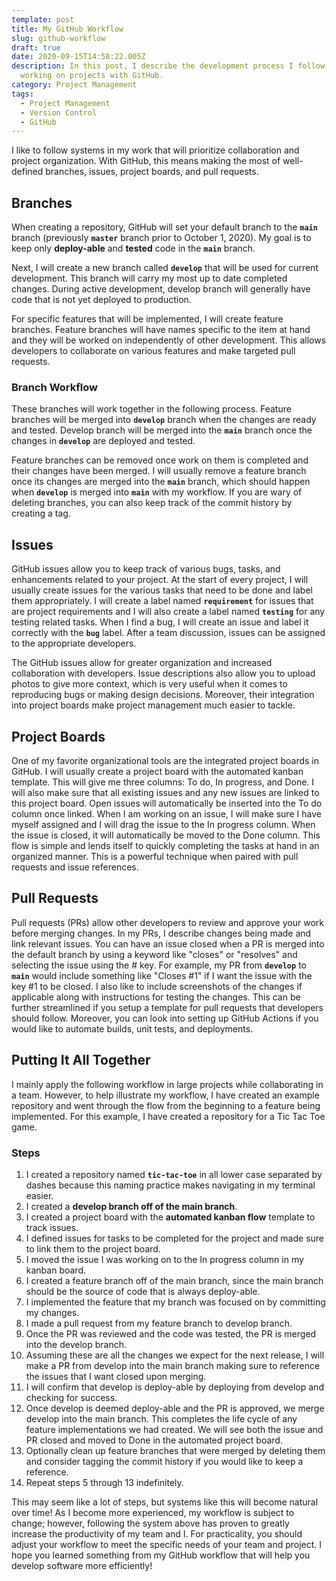```yaml
---
template: post
title: My GitHub Workflow
slug: github-workflow
draft: true
date: 2020-09-15T14:58:22.005Z
description: In this post, I describe the development process I follow when
  working on projects with GitHub.
category: Project Management
tags:
  - Project Management
  - Version Control
  - GitHub
---
```

I like to follow systems in my work that will prioritize collaboration and project organization. With GitHub, this means making the most of well-defined branches, issues, project boards, and pull requests.

## Branches

When creating a repository, GitHub will set your default branch to the **`main`** branch (previously **`master`** branch prior to October 1, 2020). My goal is to keep only **deploy-able** and **tested** code in the **`main`** branch.

Next, I will create a new branch called **`develop`** that will be used for current development. This branch will carry my most up to date completed changes. During active development, develop branch will generally have code that is not yet deployed to production.

For specific features that will be implemented, I will create feature branches. Feature branches will have names specific to the item at hand and they will be worked on independently of other development. This allows developers to collaborate on various features and make targeted pull requests.

### Branch Workflow

These branches will work together in the following process. Feature branches will be merged into **`develop`** branch when the changes are ready and tested. Develop branch will be merged into the **`main`** branch once the changes in **`develop`** are deployed and tested.

Feature branches can be removed once work on them is completed and their changes have been merged. I will usually remove a feature branch once its changes are merged into the **`main`** branch, which should happen when **`develop`** is merged into **`main`** with my workflow. If you are wary of deleting branches, you can also keep track of the commit history by creating a tag.

## Issues

GitHub issues allow you to keep track of various bugs, tasks, and enhancements related to your project. At the start of every project, I will usually create issues for the various tasks that need to be done and label them appropriately. I will create a label named **`requirement`** for issues that are project requirements and I will also create a label named **`testing`** for any testing related tasks. When I find a bug, I will create an issue and label it correctly with the **`bug`** label. After a team discussion, issues can be assigned to the appropriate developers.

The GitHub issues allow for greater organization and increased collaboration with developers. Issue descriptions also allow you to upload photos to give more context, which is very useful when it comes to reproducing bugs or making design decisions. Moreover, their integration into project boards make project management much easier to tackle.

## Project Boards

One of my favorite organizational tools are the integrated project boards in GitHub. I will usually create a project board with the automated kanban template. This will give me three columns: To do, In progress, and Done. I will also make sure that all existing issues and any new issues are linked to this project board. Open issues will automatically be inserted into the To do column once linked. When I am working on an issue, I will make sure I have myself assigned and I will drag the issue to the In progress column. When the issue is closed, it will automatically be moved to the Done column. This flow is simple and lends itself to quickly completing the tasks at hand in an organized manner. This is a powerful technique when paired with pull requests and issue references.

## Pull Requests

Pull requests (PRs) allow other developers to review and approve your work before merging changes. In my PRs, I describe changes being made and link relevant issues. You can have an issue closed when a PR is merged into the default branch by using a keyword like "closes" or "resolves" and selecting the issue using the # key. For example, my PR from **`develop`** to **`main`** would include something like "Closes #1" if I want the issue with the key #1 to be closed. I also like to include screenshots of the changes if applicable along with instructions for testing the changes. This can be further streamlined if you setup a template for pull requests that developers should follow. Moreover, you can look into setting up GitHub Actions if you would like to automate builds, unit tests, and deployments.

## Putting It All Together

I mainly apply the following workflow in large projects while collaborating in a team. However, to help illustrate my workflow, I have created an example repository and went through the flow from the beginning to a feature being implemented. For this example, I have created a repository for a Tic Tac Toe game.

### Steps

1. I created a repository named **`tic-tac-toe`** in all lower case separated by dashes because this naming practice makes navigating in my terminal easier.
2. I created a **develop branch off of the main branch**.
3. I created a project board with the **automated kanban flow** template to track issues.
4. I defined issues for tasks to be completed for the project and made sure to link them to the project board.
5. I moved the issue I was working on to the In progress column in my kanban board.
6. I created a feature branch off of the main branch, since the main branch should be the source of code that is always deploy-able.
7. I implemented the feature that my branch was focused on by committing my changes.
8. I made a pull request from my feature branch to develop branch.
9. Once the PR was reviewed and the code was tested, the PR is merged into the develop branch.
10. Assuming these are all the changes we expect for the next release, I will make a PR from develop into the main branch making sure to reference the issues that I want closed upon merging.
11. I will confirm that develop is deploy-able by deploying from develop and checking for success.
12. Once develop is deemed deploy-able and the PR is approved, we merge develop into the main branch. This completes the life cycle of any feature implementations we had created. We will see both the issue and PR closed and moved to Done in the automated project board.
13. Optionally clean up feature branches that were merged by deleting them and consider tagging the commit history if you would like to keep a reference.
14. Repeat steps 5 through 13 indefinitely.

This may seem like a lot of steps, but systems like this will become natural over time! As I become more experienced, my workflow is subject to change; however, following the system above has proven to greatly increase the productivity of my team and I. For practicality, you should adjust your workflow to meet the specific needs of your team and project. I hope you learned something from my GitHub workflow that will help you develop software more efficiently!